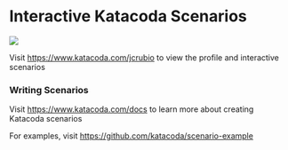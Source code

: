 # Interactive Katacoda Scenarios

[![](http://shields.katacoda.com/katacoda/jcrubio/count.svg)](https://www.katacoda.com/jcrubio "Get your profile on Katacoda.com")

Visit https://www.katacoda.com/jcrubio to view the profile and interactive scenarios

### Writing Scenarios
Visit https://www.katacoda.com/docs to learn more about creating Katacoda scenarios

For examples, visit https://github.com/katacoda/scenario-example
